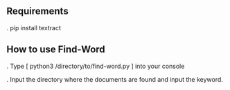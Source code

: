 ## Requirements 

. pip install textract

## How to use Find-Word

. Type [ python3 /directory/to/find-word.py ] into your console
 
. Input the directory where the documents are found and input the keyword.

